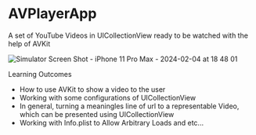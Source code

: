 # AVPlayerApp
A set of YouTube Videos in UICollectionView ready to be watched with the help of AVKit

![Simulator Screen Shot - iPhone 11 Pro Max - 2024-02-04 at 18 48 01](https://github.com/Yunus4002/AVPlayerApp/assets/140895247/d1494fcd-ac5f-4feb-8852-0dbb175395f1)


Learning Outcomes

- How to use AVKit to show a video to the user
- Working with some configurations of UICollectionView
- In general, turning a meaningles line of url to a representable Video, which can be presented using UICollectionView
- Working with Info.plist to Allow Arbitrary Loads and etc...
